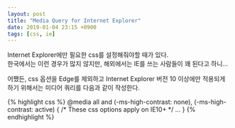 ```yaml
---
layout: post
title: "Media Query for Internet Explorer"
date: 2019-01-04 23:15 +0900
tags: [css, ie]
---
```


Internet Explorer에만 필요한 css를 설정해줘야할 때가 있다.  
한국에서는 이런 경우가 많지 않지만, 해외에서는 IE를 쓰는 사람들이 꽤 된다고 하니...  
  
어쨌든, css 옵션을 Edge를 제외하고 Internet Explorer 버전 10 이상에만 적용되게 하기 위해서는 미디어 쿼리를 다음과 같이 작성한다.

{% highlight css %}
@media all and (-ms-high-contrast: none), (-ms-high-contrast: active) {
	/* These css options apply on IE10+ */
	...
}
{% endhighlight %}